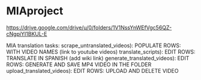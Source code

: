 # MIAproject
https://drive.google.com/drive/u/0/folders/1V1NssYnWEfVgc56QZ-cNgpiYI1BKUL-E

MIA translation tasks:
scrape_untranslated_videos): POPULATE ROWS: WITH VIDEO NAMES (link to youtube videos)
translate_scripts): EDIT ROWS: TRANSLATE IN SPANISH  (add wiki link)
generate_translated_videos): EDIT ROWS: GENERATE AND SAVE MP4 VIDEO IN THE FOLDER 
upload_translated_videos): EDIT ROWS: UPLOAD AND DELETE VIDEO

